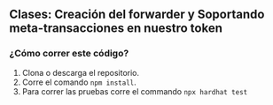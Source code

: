 ## Clases: Creación del forwarder y Soportando meta-transacciones en nuestro token

### ¿Cómo correr este código?

1. Clona o descarga el repositorio.
2. Corre el comando `npm install`.
3. Para correr las pruebas corre el commando `npx hardhat test`
